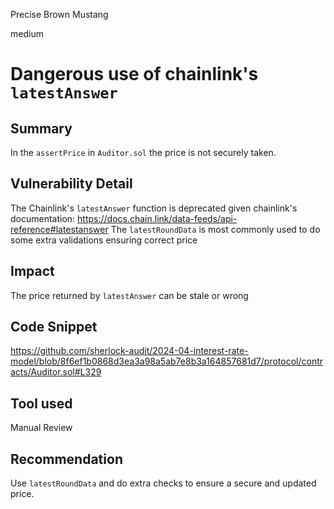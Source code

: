 Precise Brown Mustang

medium

# Dangerous use of chainlink's `latestAnswer`

## Summary
In the `assertPrice` in `Auditor.sol` the price is not securely taken.
## Vulnerability Detail
The Chainlink's `latestAnswer` function is deprecated given chainlink's documentation:
https://docs.chain.link/data-feeds/api-reference#latestanswer
The `latestRoundData` is most commonly used to do some extra validations ensuring correct price
## Impact
The price returned by `latestAnswer` can be stale or wrong
## Code Snippet
https://github.com/sherlock-audit/2024-04-interest-rate-model/blob/8f6ef1b0868d3ea3a98a5ab7e8b3a164857681d7/protocol/contracts/Auditor.sol#L329
## Tool used

Manual Review

## Recommendation
Use `latestRoundData` and do extra checks to ensure a secure and updated price.